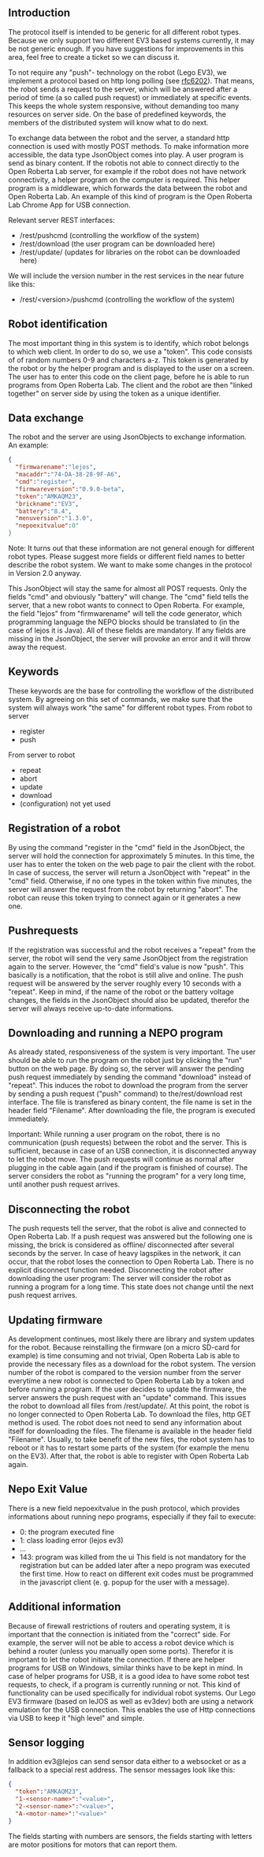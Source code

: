 ## Introduction
The protocol itself is intended to be generic for all different robot types. Because we only support two different EV3 based systems currently, it may be not generic enough. If you have suggestions for improvements in this area, feel free to create a ticket so we can discuss it.

To not require any "push"- technology  on the robot (Lego EV3), we implement a protocol based on http long polling (see [rfc6202](https://tools.ietf.org/html/rfc6202)). That means, the robot sends a request to the server, which will be answered after a period of time (a so called push request) or immediately at specific events. This keeps the whole system responsive, without demanding too many resources on server side. On the base of predefined keywords, the members of the distributed system will know what to do next.

To exchange data between the robot and the server, a standard http connection is used with mostly POST methods. To make information more accessible, the data type JsonObject comes into play. A user program is send as binary content.
If the robotis not able to connect directly to the Open Roberta Lab server, for example if the robot does not have network connectivity, a helper program on the computer is required. This helper program is a middleware, which forwards the data between the robot and Open Roberta Lab. An example of this kind of program is the Open Roberta Lab Chrome App for USB connection.

Relevant server REST interfaces:
* /rest/pushcmd (controlling the workflow of the system)
* /rest/download (the user program can be downloaded here)
* /rest/update/<filename> (updates for libraries on the robot can be downloaded here)

We will include the version number in the rest services in the near future like this:
* /rest/\<version\>/pushcmd (controlling the workflow of the system)

## Robot identification
The most important thing in this system is to identify, which robot belongs to which web client. In order to do so, we use a "token". This code consists of of random numbers 0-9 and characters a-z. This token is generated by the robot or by the helper program and is displayed to the user on a screen. The user has to enter this code on the client page, before he is able to run programs from Open Roberta Lab. The client and the robot are then "linked together" on server side by using the token as a unique identifier.
## Data exchange
The robot and the server are using JsonObjects to exchange information. An example:

```json
{
  "firmwarename":"lejos",
  "macaddr":"74-DA-38-28-9F-A6",
  "cmd":"register",
  "firmwareversion":"0.9.0-beta",
  "token":"AMKAQM23",
  "brickname":"EV3",
  "battery":"8.4",
  "menuversion":"1.3.0",
  "nepoexitvalue":0"
}
```

Note: It turns out that these information are not general enough for different robot types. Please suggest more fields or different field names to better describe the robot system. We want to make some changes in the protocol in Version 2.0 anyway.

This JsonObject will stay the same for almost all POST requests. Only the fields "cmd" and obviously "battery" will change. The "cmd" field tells the server, that a new robot wants to connect to Open Roberta. For example, the field "lejos" from "firmwarename" will tell the code generator, which programming language the NEPO blocks should be translated to (in the case of lejos it is Java). All of these fields are mandatory. If any fields are missing in the JsonObject, the server will provoke an error and it will throw away the request.
## Keywords
These keywords are the base for controlling the workflow of the distributed system. By agreeing on this set of commands, we make sure that the system will always work "the same" for different robot types.
From robot to server
* register
* push

From server to robot
* repeat
* abort
* update
* download
* (configuration) not yet used

## Registration of a robot
By using the command "register in the "cmd" field in the JsonObject, the server will hold the connection for approximately 5 minutes. In this time, the user has to enter the token on the web page to pair the client with the robot. In case of success, the server will return a JsonObject with "repeat" in the "cmd" field. Otherwise, if no one types in the token within five minutes, the server will answer the request from the robot by returning "abort". The robot can reuse this token trying to connect again or it generates a new one.

## Pushrequests
If the registration was successful and the robot receives a "repeat" from the server, the robot will send the very same JsonObject from the registration again to the server. However, the "cmd" field's value is now "push". This basically is a notification, that the robot is still alive and online. The push request will be answered by the server roughly every 10 seconds with a "repeat". Keep in mind, if the name of the robot or the battery voltage changes, the fields in the JsonObject should also be updated, therefor the server will always receive up-to-date informations.

## Downloading and running a NEPO program
As already stated, responsiveness of the system is very important. The user should be able to run the program on the robot just by clicking the "run" button on the web page. By doing so, the server will answer the pending push request immediately by sending the command "download" instead of "repeat". This induces the robot to download the program from the server by sending a push request ("push" command) to the/rest/download rest interface. The file is transfered as binary content, the file name is set in the header field "Filename". After downloading the file, the program is executed immediately.

Important: While running a user program on the robot, there is no communication (push requests) between the robot and the server. This is sufficient, because in case of an USB connection, it is disconnected anyway to let the robot move. The push requests will continue as normal after plugging in the cable again (and if the program is finished of course). The server considers the robot as "running the program" for a very long time, until another push request arrives.
## Disconnecting the robot
The push requests tell the server, that the robot is alive and connected to Open Roberta Lab. If a push request was answered but the following one is missing, the brick is considered as offline/ disconnected after several seconds by the server. In case of heavy lagspikes in the network, it can occur, that the robot loses the connection to Open Roberta Lab. There is no explicit disconnect function needed.
Disconnecting the robot after downloading the user program: The server will consider the robot as running a program for a long time. This state does not change until the next push request arrives.

## Updating firmware
As development continues, most likely there are library and system updates for the robot. Because reinstalling the firmware (on a micro SD-card for example) is time consuming and not trivial, Open Roberta Lab is able to provide the necessary files as a download for the robot system. The version number of the robot is compared to the version number from the server everytime a new robot is connected to Open Roberta Lab by a token and before running a program. If the user decides to update the firmware, the server answers the push request with an "update" command. This issues the robot to download all files from /rest/update/<filename>. At this point, the robot is no longer connected to Open Roberta Lab. To download the files, http GET method is used. The robot does not need to send any information about itself for downloading the files. The filename is available in the header field "Filename".
Usually, to take benefit of the new files, the robot system has to reboot or it has to restart some parts of the system (for example the menu on the EV3). After that, the robot is able to register with Open Roberta Lab again.

## Nepo Exit Value
There is a new field nepoexitvalue in the push protocol, which provides informations about running nepo programs, especially if they fail to execute:
  * 0: the program executed fine
  * 1: class loading error (lejos ev3)
  * ...
  * 143: program was killed from the ui
This field is not mandatory for the registration but can be added later after a nepo program was executed the first time. How to react on different exit codes must be programmed in the javascript client (e. g. popup for the user with a message).

## Additional information
Because of firewall restrictions of routers and operating system, it is important that the connection is initiated from the "correct" side. For example, the server will not be able to access a robot device which is behind a router (unless you manually open some ports). Therefor it is important to let the robot initiate the connection. If there are helper programs for USB on Windows, similar thinks have to be kept in mind. In case of helper programs for USB, it is a good idea to have some robot test requests, to check, if a program is currently running or not. This kind of functionality can be used specifically for individual robot systems.
Our Lego EV3 firmware (based on leJOS as well as ev3dev) both are using a network emulation for the USB connection. This enables the use of Http connections via USB to keep it "high level" and simple.

## Sensor logging
In addition ev3@lejos can send sensor data either to a websocket or as a fallback to a special rest address.
The sensor messages look like this:
```json
{
  "token":"AMKAQM23",
  "1-<sensor-name>":"<value>",
  "2-<sensor-name>":"<value>",
  "A-<motor-name>":"<value>"
}
```
The fields starting with numbers are sensors, the fields starting with letters are motor positions for motors that can report them.